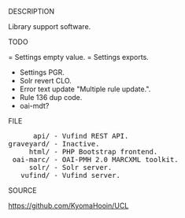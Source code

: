 
DESCRIPTION

Library support software.

TODO

= Settings empty value.
= Settings exports.
- Settings PGR.
- Solr revert CLO.
- Error text update "Multiple rule update.".
- Rule 136 dup code.
- oai-mdt?

FILE
<pre>
      api/ - Vufind REST API.
graveyard/ - Inactive.
     html/ - PHP Bootstrap frontend.
 oai-marc/ - OAI-PMH 2.0 MARCXML toolkit.
     solr/ - Solr server.
   vufind/ - Vufind server.
</pre>
SOURCE

https://github.com/KyomaHooin/UCL
